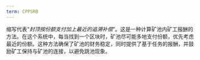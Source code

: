 ```yaml
---
term: CPPSRB
---
```


缩写代表“*封顶按份额支付加上最近的追溯补偿*”。这是一种计算矿池内矿工报酬的方法。在这个系统中，每当找到一个区块时，矿池尽可能多地支付份额，优先考虑最近的份额。这种方法确保了矿池的财务稳定，同时提供了基于任务的报酬，并鼓励矿工保持与矿池的连接，以避免跳池现象。